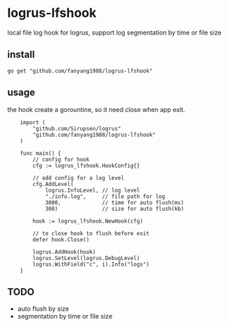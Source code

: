 # logrus-lfshook
local file log hook for logrus, support log segmentation by time or file size

## install

```
go get "github.com/fanyang1988/logrus-lfshook"
```

## usage

the hook create a gorountine, so it need close when app exit.
```
    import (
        "github.com/Sirupsen/logrus"
        "github.com/fanyang1988/logrus-lfshook"
    )

    func main() {
        // config for hook
        cfg := logrus_lfshook.HookConfig{}

        // add config for a log level
        cfg.AddLevel(
            logrus.InfoLevel, // log level
            "./info.log",     // file path for log
            3000,             // time for auto flush(ms)
            300)              // size for auto flush(kb)

        hook := logrus_lfshook.NewHook(cfg)

        // to close hook to flush before exit
        defer hook.Close()

        logrus.AddHook(hook)
        logrus.SetLevel(logrus.DebugLevel)
        logrus.WithField("c", i).Info("logs")
    }
```

## TODO
- auto flush by size
- segmentation by time or file size
